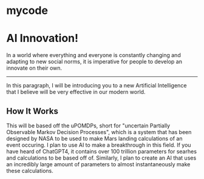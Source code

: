 # mycode

# AI Innovation!

In a world where everything and everyone is constantly changing and adapting to new social norms, it is imperative for people to develop an innovate on their own.

---

In this paragraph, I will be introducing you to a new Artificial Intelligence that I believe will be very effective in our modern world.

## How It Works

This will be based off the uPOMDPs, short for "uncertain Partially Observable Markov Decision Processes", which is a system that has been designed by NASA to be used to make Mars landing calculations of an event occuring. I plan to use AI to make a breakthrough in this field. If you have heard of ChatGPT4, it contains over 100 trillion parameters for searhes and calculations to be based off of. Similarly, I plan to create an AI that uses an incredibly large amount of parameters to almost instantaneously make these calculations.
